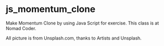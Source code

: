 # js_momentum_clone

Make Momentum Clone by using Java Script for exercise.
This class is at Nomad Coder.

All picture is from Unsplash.com, thanks to Artists and Unsplash.
